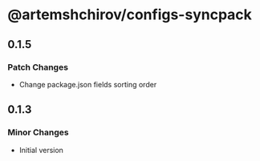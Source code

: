 # @artemshchirov/configs-syncpack

## 0.1.5

### Patch Changes

- Change package.json fields sorting order

## 0.1.3

### Minor Changes

- Initial version

